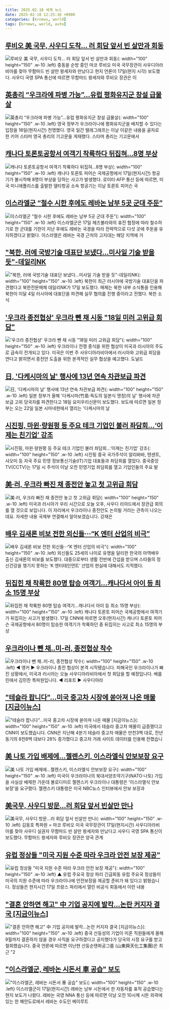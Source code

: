 ```yaml
---
title: 2025.02.18 세계 뉴스
date: 2025-02-18 12:25:16 +0900
categories: [krnews, world]
tags: [krnews, world, auto]
---
```

## [루비오 美 국무, 사우디 도착… 러 회담 앞서 빈 살만과 회동](https://n.news.naver.com/mnews/article/366/0001054673)

![루비오 美 국무, 사우디 도착… 러 회담 앞서 빈 살만과 회동](https://mimgnews.pstatic.net/image/origin/366/2025/02/18/1054673.jpg?type=nf220_150){: width="100" height="150" .w-10 .left}
중동을 순방 중인 마코 루비오 미국 국무장관이 사우디아라비아를 찾아 무함마드 빈 살만 왕세자와 만났다고 현지 언론이 17일(현지 시각) 보도했다. 사우디 국영 SPA 통신에 따르면 무함마드 왕세자와 루비오 장관은 이

## [英총리 “우크라에 파병 가능”…유럽 평화유지군 창설 급물살](https://n.news.naver.com/mnews/article/009/0005444888)

![英총리 “우크라에 파병 가능”…유럽 평화유지군 창설 급물살](https://mimgnews.pstatic.net/image/origin/009/2025/02/17/5444888.jpg?type=nf220_150){: width="100" height="150" .w-10 .left}
영국 정부가 우크라이나에 평화유지군을 배치할 수 있다는 입장을 16일(현지시간) 천명했다. 영국 일간 텔레그래프는 이날 이같은 내용을 골자로 한 키어 스타머 영국 총리의 기고문을 게재했다. 스타머 총리는 기고문에서

## [캐나다 토론토공항서 여객기 착륙하다 뒤집혀…8명 부상](https://n.news.naver.com/mnews/article/421/0008081906)

![캐나다 토론토공항서 여객기 착륙하다 뒤집혀…8명 부상](https://mimgnews.pstatic.net/image/origin/421/2025/02/18/8081906.jpg?type=nf220_150){: width="100" height="150" .w-10 .left}
캐나다 토론토 피어슨 국제공항에서 17일(현지시간) 항공기가 불시착해 8명이 부상을 당하는 사고가 발생했다. 로이터·AFP 통신 등에 따르면, 미국 미니애폴리스를 출발한 델타항공 소속 항공기는 이날 토론토 피어슨 국

## [이스라엘군 “철수 시한 후에도 레바논 남부 5곳 군대 주둔”](https://n.news.naver.com/mnews/article/003/0013072718)

![이스라엘군 “철수 시한 후에도 레바논 남부 5곳 군대 주둔”](https://mimgnews.pstatic.net/image/origin/003/2025/02/18/13072718.jpg?type=nf220_150){: width="100" height="150" .w-10 .left}
이스라엘군은 17일 헤즈볼라와의 휴전 협정에 따라 철수하기로 한 군대를 기한이 지난 후에도 레바논 국경을 따라 전략적으로 다섯 곳에 주둔을 유지하겠다고 밝혔다. 이스라엘은 레바논 국경 근처의 고지대는 해당 지역에 거

## ["북한, 러에 국방기술 대표단 보냈다…미사일 기술 받을 듯"-데일리NK](https://n.news.naver.com/mnews/article/008/0005154723)

!["북한, 러에 국방기술 대표단 보냈다…미사일 기술 받을 듯"-데일리NK](https://mimgnews.pstatic.net/image/origin/008/2025/02/18/5154723.jpg?type=nf220_150){: width="100" height="150" .w-10 .left}
북한이 최근 러시아에 국방기술 대표단을 파견했다고 북한전문매체 데일리NK가 17일 보도했다. 매체는 북한 내부 소식통을 인용해 북한이 이달 4일 러시아에 대표단을 파견해 실무 협의를 진행 중이라고 전했다. 북한 소식

## ['우크라 종전협상' 우크라 뺀 채 시동 "18일 미러 고위급 회담"](https://n.news.naver.com/mnews/article/448/0000508822)

!['우크라 종전협상' 우크라 뺀 채 시동 "18일 미러 고위급 회담"](https://mimgnews.pstatic.net/image/origin/448/2025/02/17/508822.jpg?type=nf220_150){: width="100" height="150" .w-10 .left}
우크라이나 전쟁 종식을 위한 협상이 미국과 러시아의 주도로 급속히 전개되고 있다. 미국은 이번 주 사우디아라비아에서 러시아와 고위급 회담을 연다고 밝히면서 종전안 도출을 위한 본격적인 실무 협상을 예고했다. 도널드

## [日, '다케시마의 날' 행사에 13년 연속 차관보급 파견](https://n.news.naver.com/mnews/article/003/0013073131)

![日, '다케시마의 날' 행사에 13년 연속 차관보급 파견](https://mimgnews.pstatic.net/image/origin/003/2025/02/18/13073131.jpg?type=nf220_150){: width="100" height="150" .w-10 .left}
일본 정부가 올해 '다케시마(竹島·독도의 일본식 명칭)의 날' 행사에 차관보급 고위 당국자를 파견한다고 18일 요미우리신문이 보도했다. 보도에 따르면 일본 정부는 오는 22일 일본 시마네현에서 열리는 '다케시마의 날

## [시진핑, 마윈·량원펑 등 주요 테크 기업인 불러 좌담회…‘이제는 친기업’ 강조](https://n.news.naver.com/mnews/article/032/0003351463)

![시진핑, 마윈·량원펑 등 주요 테크 기업인 불러 좌담회…‘이제는 친기업’ 강조](https://mimgnews.pstatic.net/image/origin/032/2025/02/17/3351463.jpg?type=nf220_150){: width="100" height="150" .w-10 .left}
시진핑 중국 국가주석이 알리바바, 텐센트, 샤오미 등 자국 주요 민영 정보통신기술(IT)기업 대표들과 좌담회를 열었다. 중국중앙TV(CCTV)는 17일 시 주석이 이날 오전 민영기업 좌담회를 열고 기업인들의 주요 발

## [美·러, 우크라 빠진 채 종전안 놓고 첫 고위급 회담](https://n.news.naver.com/mnews/article/422/0000714410)

![美·러, 우크라 빠진 채 종전안 놓고 첫 고위급 회담](https://mimgnews.pstatic.net/image/origin/422/2025/02/18/714410.jpg?type=nf220_150){: width="100" height="150" .w-10 .left}
미국과 러시아가 우리 시간으로 오늘 오후, 사우디 리야드에서 장관급 회의를 열 것으로 보입니다. 이 자리에서 우크라이나 종전안도 논의될 거라는 관측이 나오는데요. 자세한 내용 국제부 연결해서 알아보겠습니다. 강재은

## [배우 김새론 비보 전한 외신들···“K 엔터 산업의 비극”](https://n.news.naver.com/mnews/article/032/0003351612)

![배우 김새론 비보 전한 외신들···“K 엔터 산업의 비극”](https://mimgnews.pstatic.net/image/origin/032/2025/02/18/3351612.jpg?type=nf220_150){: width="100" height="150" .w-10 .left}
외신들도 25세의 나이로 유명을 달리한 한국의 아역배우 출신 김새론의 비보를 보도했다. 대중으로부터 생활 전반에 간섭을 받으며 스타들의 정신건강을 챙기지 못하는 ‘K 엔터테인먼트’ 산업의 현실에 대해서도 지적했다.

## [뒤집힌 채 착륙한 80명 탑승 여객기...캐나다서 아이 등 최소 15명 부상](https://n.news.naver.com/mnews/article/014/0005309841)

![뒤집힌 채 착륙한 80명 탑승 여객기...캐나다서 아이 등 최소 15명 부상](https://mimgnews.pstatic.net/image/origin/014/2025/02/18/5309841.jpg?type=nf220_150){: width="100" height="150" .w-10 .left}
캐나다 토론토 피어슨 국제공항에서 여객기가 뒤집히는 사고가 발생했다. 17일 CNN에 따르면 오후(현지시간) 캐나다 토론토 피어슨 국제공항에서 80명이 탑승한 여객기가 착륙하던 중 뒤집히는 사고로 최소 15명의 부상

## [우크라이나 뺀 채‥미-러, 종전협상 착수](https://n.news.naver.com/mnews/article/214/0001406151)

![우크라이나 뺀 채‥미-러, 종전협상 착수](https://mimgnews.pstatic.net/image/origin/214/2025/02/18/1406151.jpg?type=nf220_150){: width="100" height="150" .w-10 .left}
◀ 앵커 ▶ 우크라이나 종전 협상이 본격 시작됐습니다. 피해국인 우크라이나가 빠진 상황에서, 미국과 러시아는 오늘 사우디아라비아에서 첫 회담을 할 예정입니다. 베를린에서 김민찬 특파원입니다. ◀ 리포트 ▶ 사우디아라

## ["테슬라 팝니다"...미국 중고차 시장에 쏟아져 나온 매물 [지금이뉴스]](https://n.news.naver.com/mnews/article/052/0002154733)

!["테슬라 팝니다"...미국 중고차 시장에 쏟아져 나온 매물 [지금이뉴스]](https://mimgnews.pstatic.net/image/origin/052/2025/02/18/2154733.jpg?type=nf220_150){: width="100" height="150" .w-10 .left}
미국에서 테슬라 중고차 매물이 급증했다고 CNN이 보도했습니다. CNN은 지난해 4분기 테슬라 중고차 매물은 만천3백 대로, 전년 동기의 8천8백 대보다 28% 증가했다고 중고차 거래 사이트 데이터를 인용해 전했습니

## [美 나토 가입 배제에…젤렌스키, 이스라엘식 안보보장 요구](https://n.news.naver.com/mnews/article/003/0013073177)

![美 나토 가입 배제에…젤렌스키, 이스라엘식 안보보장 요구](https://mimgnews.pstatic.net/image/origin/003/2025/02/18/13073177.jpg?type=nf220_150){: width="100" height="150" .w-10 .left}
미국이 우크라이나의 북대서양조약기구(NATO·나토) 가입을 사실상 배제한 가운데 볼로디미르 젤렌스키 우크라이나 대통령은 '이스라엘식 안보 보장'을 요구했다. 젤렌스키 대통령은 미국 NBC뉴스 인터뷰에서 안보 보장과

## [美국무, 사우디 방문…러 회담 앞서 빈살만 만나](https://n.news.naver.com/mnews/article/001/0015218576)

![美국무, 사우디 방문…러 회담 앞서 빈살만 만나](https://mimgnews.pstatic.net/image/origin/001/2025/02/18/15218576.jpg?type=nf220_150){: width="100" height="150" .w-10 .left}
김동호 특파원 = 마코 루비오 미국 국무장관이 17일(현지시간) 사우디아라비아를 찾아 사우디 실권자 무함마드 빈 살만 왕세자와 만났다고 사우디 국영 SPA 통신이 보도했다. 무함마드 왕세자와 루비오 장관은 양국 관계

## [유럽 정상들 "미국 지원 수준 따라 우크라 안전 보장 제공"](https://n.news.naver.com/mnews/article/055/0001232720)

![유럽 정상들 "미국 지원 수준 따라 우크라 안전 보장 제공"](https://mimgnews.pstatic.net/image/origin/055/2025/02/18/1232720.jpg?type=nf220_150){: width="100" height="150" .w-10 .left}
▲ 유럽 주요국 정상 파리 긴급회동 유럽 주요국 정상들이 미국의 지원 수준에 따라 우크라이나에 안전보장을 제공할 준비가 돼 있다고 밝혔습니다. 정상들은 현지시간 17일 프랑스 파리에서 열린 비공식 회동에서 이런 내용

## ["결혼 안하면 해고" 中 기업 공지에 발칵...논란 커지자 결국 [지금이뉴스]](https://n.news.naver.com/mnews/article/052/0002154498)

!["결혼 안하면 해고" 中 기업 공지에 발칵...논란 커지자 결국 [지금이뉴스]](https://mimgnews.pstatic.net/image/origin/052/2025/02/17/2154498.jpg?type=nf220_150){: width="100" height="150" .w-10 .left}
중국 산둥성의 기업이 미혼 직원들에게 올해 9월까지 결혼하지 않을 경우 사직을 요구하겠다고 공지했다가 당국의 시정 요구를 받고 철회했습니다. 중국 언론에 따르면 이난현 산둥순톈화공그룹 (山東舜天化工集團)은 최근 "2

## ["이스라엘군, 레바논 시돈서 車 공습" 보도](https://n.news.naver.com/mnews/article/277/0005547849)

!["이스라엘군, 레바논 시돈서 車 공습" 보도](https://mimgnews.pstatic.net/image/origin/277/2025/02/17/5547849.jpg?type=nf220_150){: width="100" height="150" .w-10 .left}
이스라엘군이 17일(현지시간) 레바논 남부 시돈에서 한 자동차를 표적 공습했다는 현지 보도가 나왔다. 레바논 국영 NNA 통신 등에 따르면 이날 오전 10시께 시돈 외곽에 있는 한 해안도로에서 레바논 수도인 베이루트

